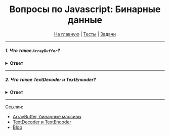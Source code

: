 <div align="center">

<h1>Вопросы по Javascript: Бинарные данные</h1>

<a href="https://github.com/dollaween/javascript-questions">На главную</a> | <a href="https://github.com/dollaween/javascript-tests">Тесты</a> | <a href="https://github.com/dollaween/javascript-tests">Задачи</a>

</div>

---

##### 1. Что такое `ArrayBuffer`?

<details><summary><b>Ответ</b></summary>
<p>

`ArrayBuffer` — объект для работы с бинарными данными. Он представляет собой ссылку на поток "сырых" двоичных данных, однако напрямую работать с ними возможности не дает.

Для чтения/записи данных в `ArrayBuffer` используются `TypedArray` (типизированные массивы) или `DataView`.

```javascript
new ArrayBuffer(length)
```

</p>
</details>

---

##### 2. Что такое TextDecoder и TextEncoder?

<details><summary><b>Ответ</b></summary>
<p>

**TextDecoder** — объект, который позволяет декодировать данные из бинарного массива в обычную строку.

```javascript
let uint8Array = new Uint8Array([72, 101, 108, 108, 111])
console.log(new TextDecoder().decode(uint8Array))
// Hello
```

**TextEncoder** — объект, который позволяет кодировать строку в бинарный массив.
```javascript
let encoder = new TextEncoder();
console.log(encoder.encode('Привет'));
// [208, 159, 209, 128, 208, 184, 208, 178, 208, 181, 209, 130]
```

</p>
</details>

---

Ссылки:
* [ArrayBuffer, бинарные массивы](https://learn.javascript.ru/arraybuffer-binary-arrays)
* [TextDecoder и TextEncoder](https://learn.javascript.ru/text-decoder)
* [Blob](https://learn.javascript.ru/blob)
